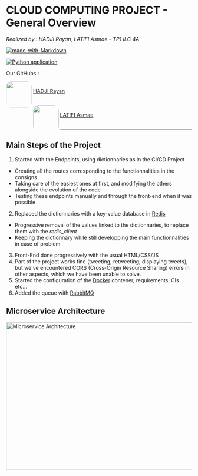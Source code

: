 # **CLOUD COMPUTING PROJECT - General Overview**

*Realized by : HADJI Rayan, LATIFI Asmae - TP1 ILC 4A*

[![made-with-Markdown](https://img.shields.io/badge/Made%20with-Markdown-1f425f.svg)](http://commonmark.org)

[![Python application](https://github.com/DZburst/4A_ILC_Cloud_Project/actions/workflows/build_app.yml/badge.svg)](https://github.com/DZburst/4A_ILC_Cloud_Project/actions/workflows/build_app.yml)

Our GitHubs : 

<a href="url">[<img src="https://avatars.githubusercontent.com/u/115188188?v=4" align="left" height="70" width="70" style="border-radius: 20%;"><br>HADJI Rayan](https://github.com/DZburst)</a>
<br>
<br>

<a href="url">[<img src="https://avatars.githubusercontent.com/u/116982968?v=4" align="left" height="70" width="70" style="border-radius: 20%;"><br>LATIFI Asmae](https://github.com/Asmlatg)</a>
<br> 
<br> 

---

## Main Steps of the Project

1. Started with the Endpoints, using dictionnaries as in the CI/CD Project
  - Creating all the routes corresponding to the functionnalities in the consigns
  - Taking care of the easiest ones at first, and modifying the others alongside the evolution of the code
  - Testing these endpoints manually and through the front-end when it was possible
2. Replaced the dictionnaries with a key-value database in [Redis](https://redis.io/)
  - Progressive removal of the values linked to the dictionnaries, to replace them with the *redis_client*
  - Keeping the dictionnary while still developping the main functionnalities in case of problem
3. Front-End done progressively with the usual HTML/CSS/JS
4. Part of the project works fine (tweeting, retweeting, displaying tweets), but we've encountered CORS (Cross-Origin Resource Sharing) errors in other aspects, which we have been unable to solve.
5. Started the configuration of the [Docker](https://www.docker.com/) contener, requirements, CIs etc...
6. Added the queue with [RabbitMQ](https://www.rabbitmq.com/)

## Microservice Architecture

<img src="/workspaces/4A_ILC_Cloud_Project/MicroserviceArchitecture.png" alt="Microservice Architecture" style="height: 400px; width:750px;"/>
